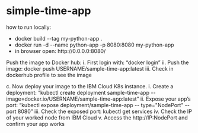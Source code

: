 <h1> simple-time-app </h1>
how to run locally:
<ul>
<li>docker build --tag my-python-app .
<li>docker run -d --name python-app -p 8080:8080 my-python-app
<li>in browser open: http://0.0.0.0:8080/
</ul>

Push the image to Docker hub:
i. First login with: “docker login” 
ii. Push the image: docker push USERNAME/sample-time-app:latest
iii. Check in dockerhub profile to see the image

c. Now deploy your image to the IBM Cloud K8s instance.
i. Create a deployment: “kubectl create deployment sample-time-app --
image=docker.io/USERNAME/sample-time-app:latest”
ii. Expose your app’s port: “kubectl expose deployment/sample-time-app --
type="NodePort" --port 8080”
iii. Check the exposed port: kubectl get services
iv. Check the IP of your worked node from IBM Cloud
v. Access the http://IP:NodePort and confirm your app works
